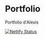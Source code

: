 # Portfolio
Portfolio d'Alexis

[![Netlify Status](https://api.netlify.com/api/v1/badges/6b01b9bc-950c-41f9-ae6b-9419f322b456/deploy-status)](https://app.netlify.com/sites/alexisprovost/deploys)
